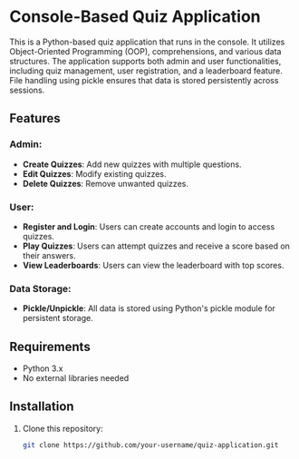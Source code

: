 # Console-Based Quiz Application

This is a Python-based quiz application that runs in the console. It utilizes Object-Oriented Programming (OOP), comprehensions, and various data structures. The application supports both admin and user functionalities, including quiz management, user registration, and a leaderboard feature. File handling using pickle ensures that data is stored persistently across sessions.

## Features

### Admin:
- **Create Quizzes**: Add new quizzes with multiple questions.
- **Edit Quizzes**: Modify existing quizzes.
- **Delete Quizzes**: Remove unwanted quizzes.
  
### User:
- **Register and Login**: Users can create accounts and login to access quizzes.
- **Play Quizzes**: Users can attempt quizzes and receive a score based on their answers.
- **View Leaderboards**: Users can view the leaderboard with top scores.
  
### Data Storage:
- **Pickle/Unpickle**: All data is stored using Python's pickle module for persistent storage.

## Requirements

- Python 3.x
- No external libraries needed

## Installation

1. Clone this repository:
   ```bash
   git clone https://github.com/your-username/quiz-application.git
